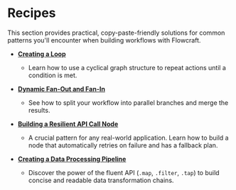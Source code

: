 # Recipes

This section provides practical, copy-paste-friendly solutions for common patterns you'll encounter when building workflows with Flowcraft.

- **[Creating a Loop](./creating-a-loop.md)**
  - Learn how to use a cyclical graph structure to repeat actions until a condition is met.

- **[Dynamic Fan-Out and Fan-In](./fan-out-fan-in.md)**
  - See how to split your workflow into parallel branches and merge the results.

- **[Building a Resilient API Call Node](./resilient-api-call.md)**
  - A crucial pattern for any real-world application. Learn how to build a node that automatically retries on failure and has a fallback plan.

- **[Creating a Data Processing Pipeline](./data-processing-pipeline.md)**
  - Discover the power of the fluent API (`.map`, `.filter`, `.tap`) to build concise and readable data transformation chains.
